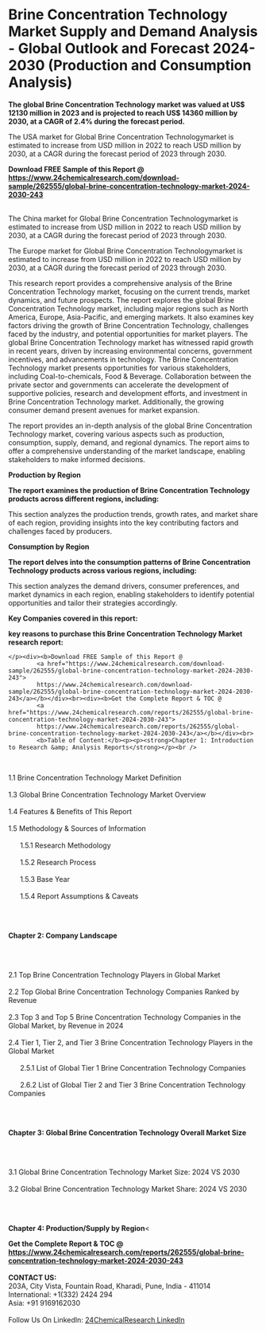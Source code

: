 <h1>Brine Concentration Technology Market Supply and Demand Analysis - Global Outlook and Forecast 2024-2030 (Production and Consumption Analysis)</h1><p><strong>The global Brine Concentration Technology market was valued at US$ 12130 million in 2023 and is projected to reach US$ 14360 million by 2030, at a CAGR of 2.4% during the forecast period.</strong></p><p>
</p><p>The USA market for Global Brine Concentration Technologymarket is estimated to increase from USD million in 2022 to reach USD million by 2030, at a CAGR during the forecast period of 2023 through 2030.</p><div><b>Download FREE Sample of this Report @ 
            <a href="https://www.24chemicalresearch.com/download-sample/262555/global-brine-concentration-technology-market-2024-2030-243">
            https://www.24chemicalresearch.com/download-sample/262555/global-brine-concentration-technology-market-2024-2030-243</a></b></div><br><p>
</p><p>The China market for Global Brine Concentration Technologymarket is estimated to increase from USD million in 2022 to reach USD million by 2030, at a CAGR during the forecast period of 2023 through 2030.</p><p>
</p><p>The Europe market for Global Brine Concentration Technologymarket is estimated to increase from USD million in 2022 to reach USD million by 2030, at a CAGR during the forecast period of 2023 through 2030.</p><p>
</p><p>This research report provides a comprehensive analysis of the Brine Concentration Technology market, focusing on the current trends, market dynamics, and future prospects. The report explores the global Brine Concentration Technology market, including major regions such as North America, Europe, Asia-Pacific, and emerging markets. It also examines key factors driving the growth of Brine Concentration Technology, challenges faced by the industry, and potential opportunities for market players. The global Brine Concentration Technology market has witnessed rapid growth in recent years, driven by increasing environmental concerns, government incentives, and advancements in technology. The Brine Concentration Technology market presents opportunities for various stakeholders, including Coal-to-chemicals, Food &amp; Beverage. Collaboration between the private sector and governments can accelerate the development of supportive policies, research and development efforts, and investment in Brine Concentration Technology market. Additionally, the growing consumer demand present avenues for market expansion. </p><p>
</p><p>The report provides an in-depth analysis of the global Brine Concentration Technology market, covering various aspects such as production, consumption, supply, demand, and regional dynamics. The report aims to offer a comprehensive understanding of the market landscape, enabling stakeholders to make informed decisions.</p><p>
</p><p><strong>Production by Region</strong></p><p>
</p><p><strong>The report examines the production of Brine Concentration Technology products across different regions, including:</strong></p><p>
</p><p>
</p><p>This section analyzes the production trends, growth rates, and market share of each region, providing insights into the key contributing factors and challenges faced by producers.</p><p>
</p><p><strong>Consumption by Region</strong></p><p>
</p><p><strong>The report delves into the consumption patterns of Brine Concentration Technology products across various regions, including:</strong></p><p>
</p><p>
</p><p>This section analyzes the demand drivers, consumer preferences, and market dynamics in each region, enabling stakeholders to identify potential opportunities and tailor their strategies accordingly.</p><p>
<strong>Key Companies covered in this report:</strong></p><p>
</p><p>
</p><p><strong>key reasons to purchase this Brine Concentration Technology Market research report:</strong></p><p>

	</p><div><b>Download FREE Sample of this Report @ 
            <a href="https://www.24chemicalresearch.com/download-sample/262555/global-brine-concentration-technology-market-2024-2030-243">
            https://www.24chemicalresearch.com/download-sample/262555/global-brine-concentration-technology-market-2024-2030-243</a></b></div><br><div><b>Get the Complete Report & TOC @ 
            <a href="https://www.24chemicalresearch.com/reports/262555/global-brine-concentration-technology-market-2024-2030-243">
            https://www.24chemicalresearch.com/reports/262555/global-brine-concentration-technology-market-2024-2030-243</a></b></div><br>
            <b>Table of Content:</b><p><p><strong>Chapter 1: Introduction to Research &amp; Analysis Reports</strong></p><br />
<br />
<p>1.1 Brine Concentration Technology Market Definition<br /><br />
1.3 Global Brine Concentration Technology Market Overview<br /><br />
1.4 Features &amp; Benefits of This Report<br /><br />
1.5 Methodology &amp; Sources of Information<br /><br />
&nbsp;&nbsp;&nbsp;&nbsp;&nbsp; 1.5.1 Research Methodology<br /><br />
&nbsp;&nbsp;&nbsp;&nbsp;&nbsp; 1.5.2 Research Process<br /><br />
&nbsp;&nbsp;&nbsp;&nbsp;&nbsp; 1.5.3 Base Year<br /><br />
&nbsp;&nbsp;&nbsp;&nbsp;&nbsp; 1.5.4 Report Assumptions &amp; Caveats</p><br />
<br />
<p><strong>Chapter 2: Company Landscape</strong></p><br />
<br />
<p>2.1 Top Brine Concentration Technology Players in Global Market<br /><br />
2.2 Top Global Brine Concentration Technology Companies Ranked by Revenue<br /><br />
2.3 Top 3 and Top 5 Brine Concentration Technology Companies in the Global Market, by Revenue in 2024<br /><br />
2.4 Tier 1, Tier 2, and Tier 3 Brine Concentration Technology Players in the Global Market<br /><br />
&nbsp;&nbsp;&nbsp;&nbsp;&nbsp; 2.5.1 List of Global Tier 1 Brine Concentration Technology Companies<br /><br />
&nbsp;&nbsp;&nbsp;&nbsp;&nbsp; 2.6.2 List of Global Tier 2 and Tier 3 Brine Concentration Technology Companies</p><br />
<br />
<p><strong>Chapter 3: Global Brine Concentration Technology Overall Market Size</strong></p><br />
<br />
<p>3.1 Global Brine Concentration Technology Market Size: 2024 VS 2030<br /><br />
3.2 Global Brine Concentration Technology Market Share: 2024 VS 2030</p><br />
<br />
<p><strong>Chapter 4: Production/Supply by Region</strong><</p><div><b>Get the Complete Report & TOC @ 
            <a href="https://www.24chemicalresearch.com/reports/262555/global-brine-concentration-technology-market-2024-2030-243">
            https://www.24chemicalresearch.com/reports/262555/global-brine-concentration-technology-market-2024-2030-243</a></b></div><br><b>CONTACT US:</b><br>
            203A, City Vista, Fountain Road, Kharadi, Pune, India - 411014<br>
            International: +1(332) 2424 294<br>
            Asia: +91 9169162030 <br><br>
            Follow Us On LinkedIn: <a href="https://www.linkedin.com/company/24chemicalresearch/">24ChemicalResearch LinkedIn</a>